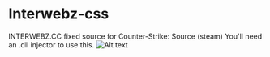 # Interwebz-css

INTERWEBZ.CC fixed source for Counter-Strike: Source (steam)
You'll need an .dll injector to use this.
![Alt text](https://steamuserimages-a.akamaihd.net/ugc/965355694141458866/E02D48EA455A0A8A977D4B732AEA6B7BF69E6EA8/ "Interwebz fixed by Shaxzy")
